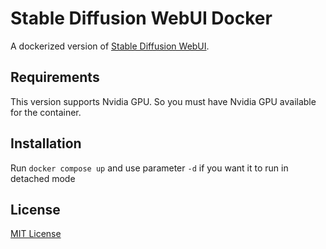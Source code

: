 # Stable Diffusion WebUI Docker

A dockerized version of [Stable Diffusion WebUI](https://github.com/AUTOMATIC1111/stable-diffusion-webui).

## Requirements
This version supports Nvidia GPU. So you must have Nvidia GPU available for the container.

## Installation

Run `docker compose up` and use parameter `-d` if you want it to run in detached mode

## License
[MIT License](LICENSE)